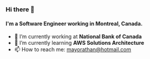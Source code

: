 ### Hi there 👋

#### I'm a Software Engineer working in Montreal, Canada.

- 🔭 I’m currently working at **National Bank of Canada**
- 🌱 I’m currently learning **AWS Solutions Architecture**
- 📫 How to reach me: [mayorathan@hotmail.com](mailto:mayorathan@hotmail.com)
